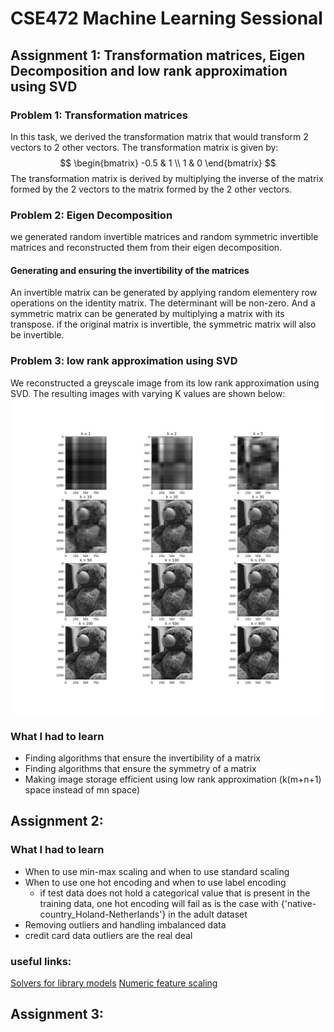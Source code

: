 # CSE472 Machine Learning Sessional

## Assignment 1: Transformation matrices, Eigen Decomposition and low rank approximation using SVD
### Problem 1: Transformation matrices
In this task, we derived the transformation matrix that would transform 2 vectors to 2 other vectors. The transformation matrix is given by:
$$
\begin{bmatrix}
    -0.5 & 1 \\
    1 & 0
\end{bmatrix}
$$
The transformation matrix is derived by multiplying the inverse of the matrix formed by the 2 vectors to the matrix formed by the 2 other vectors.
### Problem 2: Eigen Decomposition
we generated random invertible matrices and random symmetric invertible matrices and reconstructed them from their eigen decomposition.
#### Generating and ensuring the invertibility of the matrices
An invertible matrix can be generated by applying random elementery row operations on the identity matrix. The determinant will be non-zero. And a symmetric matrix can be generated by multiplying a matrix with its transpose. if the original matrix is invertible, the symmetric matrix will also be invertible. 
### Problem 3: low rank approximation using SVD
We reconstructed a greyscale image from its low rank approximation using SVD. The resulting images with varying K values are shown below:
![Image reconstruction](offline-1-linear-algebra/image_reconstruction.jpg)
### What I had to learn
* Finding algorithms that ensure the invertibility of a matrix
* Finding algorithms that ensure the symmetry of a matrix
* Making image storage efficient using low rank approximation (k(m+n+1) space instead of mn space)
## Assignment 2: 
### What I had to learn
* When to use min-max scaling and when to use standard scaling
* When to use one hot encoding and when to use label encoding
    * if test data does not hold a categorical value that is present in the training data, one hot encoding will fail
      as is the case with {'native-country_Holand-Netherlands'} in the adult dataset
* Removing outliers and handling imbalanced data 
* credit card data outliers are the real deal 

### useful links:
[Solvers for library models](https://stackoverflow.com/questions/38640109/logistic-regression-python-solvers-definitions/52388406#52388406)
[Numeric feature scaling](https://scikit-learn.org/stable/modules/preprocessing.html)
## Assignment 3: